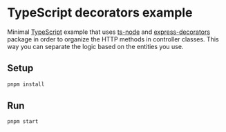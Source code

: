 # TypeScript decorators example

Minimal [TypeScript](https://www.typescriptlang.org/) example that uses [ts-node](https://github.com/TypeStrong/ts-node) and [express-decorators](https://github.com/sjmeverett/express-decorators) package in order to organize the HTTP methods in controller classes.
This way you can separate the logic based on the entities you use.

## Setup

```sh
pnpm install
```

## Run

```sh
pnpm start
```
